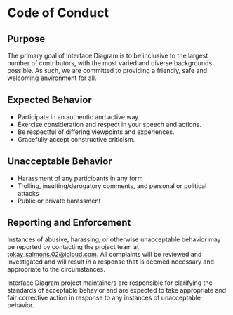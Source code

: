 # Code of Conduct

## Purpose

The primary goal of Interface Diagram is to be inclusive to the largest number of contributors, with the most varied and diverse backgrounds possible. As such, we are committed to providing a friendly, safe and welcoming environment for all.

## Expected Behavior

- Participate in an authentic and active way.
- Exercise consideration and respect in your speech and actions.
- Be respectful of differing viewpoints and experiences.
- Gracefully accept constructive criticism.

## Unacceptable Behavior

- Harassment of any participants in any form
- Trolling, insulting/derogatory comments, and personal or political attacks
- Public or private harassment

## Reporting and Enforcement

Instances of abusive, harassing, or otherwise unacceptable behavior may be reported by contacting the project team at tokay_salmons.02@icloud.com. All complaints will be reviewed and investigated and will result in a response that is deemed necessary and appropriate to the circumstances.

Interface Diagram project maintainers are responsible for clarifying the standards of acceptable behavior and are expected to take appropriate and fair corrective action in response to any instances of unacceptable behavior.
